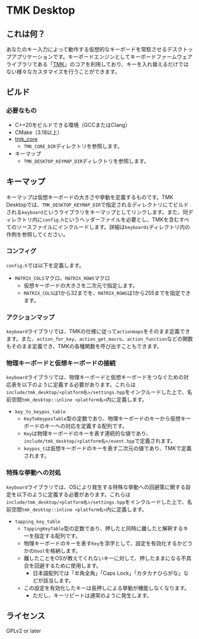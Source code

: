 # TMK Desktop

## これは何？

あなたのキー入力によって動作する仮想的なキーボードを常駐させるデスクトップアプリケーションです。キーボードエンジンとしてキーボードファームウェアライブラリである「[TMK](https://github.com/tmk/tmk_keyboard)」のコアを利用しており、キーを入れ替えるだけではない様々なカスタマイズを行うことができます。

## ビルド

### 必要なもの

- C++20をビルドできる環境（GCCまたはClang）
- CMake（3.18以上）
- [tmk_core](https://github.com/tmk/tmk_core)
  - `TMK_CORE_DIR`ディレクトリを参照します。
- キーマップ
  - `TMK_DESKTOP_KEYMAP_DIR`ディレクトリを参照します。

## キーマップ

キーマップは仮想キーボードの大きさや挙動を定義するものです。TMK Desktopでは、`TMK_DESKTOP_KEYMAP_DIR`で指定されるディレクトリにてビルドされる`keyboard`というライブラリをキーマップとしてリンクします。また、同ディレクトリ内に`config.h`というヘッダーファイルを必要とし、TMKを含むすべてのソースファイルにインクルードします。詳細は`keyboards`ディレクトリ内の作例を参照してください。

### コンフィグ

`config.h`では以下を定義します。

- `MATRIX_COLS`マクロ、`MATRIX_ROWS`マクロ
  - 仮想キーボードの大きさを二次元で指定します。
  - `MATRIX_COLS`は1から32までを、`MATRIX_ROWS`は1から255までを指定できます。
<!--
- 任意：`TMK_DESKTOP_NOIMPL_KEYCODE_TO_SCANCODE_TABLE`マクロ
  - このマクロを定義すると、キーコードからスキャンコードへの変換表を既定で定義しません。
  - その変換表は`src/win32/scancode.cpp`にあります。
-->

### アクションマップ

`keyboard`ライブラリでは、TMKの仕様に従って`actionmaps`をそのまま定義できます。また、`action_for_key`、`action_get_macro`、`action_function`などの関数もそのまま定義でき、TMKの各種関数を呼び出すこともできます。

### 物理キーボードと仮想キーボードの接続

`keyboard`ライブラリでは、物理キーボードと仮想キーボードをつなぐための対応表を以下のように定義する必要があります。これらは`include/tmk_desktop/<platform名>/settings.hpp`をインクルードした上で、名前空間`tmk_desktop::inline <platform名>`内に定義します。

- `key_to_keypos_table`
  - `KeyToKeyposTable`型の定数であり、物理キーボードのキーから仮想キーボードのキーへの対応を定義する配列です。
  - `Key`は物理キーボードのキーを表す連続的な値であり、`include/tmk_desktop/<platform名>/event.hpp`で定義されます。
  - `keypos_t`は仮想キーボードのキーを表す二次元の値であり、TMKで定義されます。

### 特殊な挙動への対処

`keyboard`ライブラリでは、OSにより発生する特殊な挙動への回避策に関する設定を以下のように定義する必要があります。これらは`include/tmk_desktop/<platform名>/settings.hpp`をインクルードした上で、名前空間`tmk_desktop::inline <platform名>`内に定義します。

- `tapping_key_table`
  - `TappingKeyTable`型の定数であり、押したと同時に離したと解釈するキーを指定する配列です。
  - 物理キーボードのキーを表す`Key`を添字として、設定を有効化するかどうかの`bool`を格納します。
  - 離したことをOSが教えてくれないキーに対して、押したままになる不具合を回避するために使用します。
    - 日本語配列では「半角全角」「Caps Lock」「カタカナひらがな」などが該当します。
  - この設定を有効化したキーは長押しによる挙動が機能しなくなります。
    - ただし、キーリピートは通常のように発生します。

## ライセンス

GPLv2 or later
